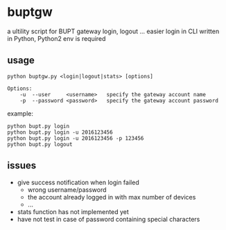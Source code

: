 # buptgw

a ultility script for BUPT gateway login, logout ...
easier login in CLI
written in Python, Python2 env is required

## usage

```
python buptgw.py <login|logout|stats> [options]
```
```
Options:
    -u  --user     <username>   specify the gateway account name
    -p  --password <password>   specify the gateway account password
```
example:
```
python bupt.py login
python bupt.py login -u 2016123456
python bupt.py login -u 2016123456 -p 123456
python bupt.py logout
```

## issues

- give success notification when login failed
    - wrong username/password
    - the account already logged in with max number of devices
    - ...
- stats function has not implemented yet
- have not test in case of password containing special characters

